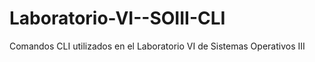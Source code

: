 # Laboratorio-VI--SOIII-CLI
Comandos CLI utilizados en el Laboratorio VI de Sistemas Operativos III
